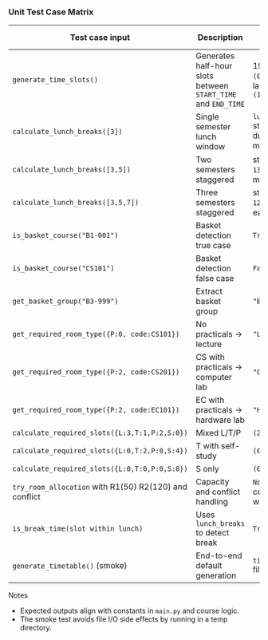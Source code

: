 ### Unit Test Case Matrix

| Test case input | Description | Expected output |
| --- | --- | --- |
| `generate_time_slots()` | Generates half-hour slots between `START_TIME` and `END_TIME` | 19 slots; first `(09:00,09:30)`, last `(18:00,18:30)` |
| `calculate_lunch_breaks([3])` | Single semester lunch window | `lunch_breaks[3]` starts `12:30`, duration `60` mins |
| `calculate_lunch_breaks([3,5])` | Two semesters staggered | starts: `[12:30, 13:00]`, each 60 mins |
| `calculate_lunch_breaks([3,5,7])` | Three semesters staggered | starts: `[12:30, 12:45, 13:00]`, each 60 mins |
| `is_basket_course("B1-001")` | Basket detection true case | `True` |
| `is_basket_course("CS101")` | Basket detection false case | `False` |
| `get_basket_group("B3-999")` | Extract basket group | `"B3"` |
| `get_required_room_type({P:0, code:CS101})` | No practicals -> lecture | `"LECTURE_ROOM"` |
| `get_required_room_type({P:2, code:CS201})` | CS with practicals -> computer lab | `"COMPUTER_LAB"` |
| `get_required_room_type({P:2, code:EC101})` | EC with practicals -> hardware lab | `"HARDWARE_LAB"` |
| `calculate_required_slots({L:3,T:1,P:2,S:0})` | Mixed L/T/P | `(2,1,1,0)` |
| `calculate_required_slots({L:0,T:2,P:0,S:4})` | T with self-study | `(0,2,0,1)` |
| `calculate_required_slots({L:0,T:0,P:0,S:8})` | S only | `(0,0,0,0)` |
| `try_room_allocation` with R1(50) R2(120) and conflict | Capacity and conflict handling | `None` when conflict; `"R2"` when freed |
| `is_break_time(slot within lunch)` | Uses `lunch_breaks` to detect break | `True` |
| `generate_timetable()` (smoke) | End-to-end default generation | `timetable.xlsx` file created |

Notes
- Expected outputs align with constants in `main.py` and course logic.
- The smoke test avoids file I/O side effects by running in a temp directory.

